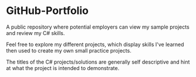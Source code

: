 # GitHub-Portfolio
A public repository where potential employers can view my sample projects and review my C# skills. 

Feel free to explore my different projects, which display skills I've learned then used to create my
own small practice projects. 

The titles of the C# projects/solutions are generally self descriptive and hint at what the project
is intended to demonstrate. 
